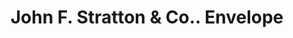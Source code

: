 ---
doi: 10.7916/D83N3FHR
date_other: '1874'
date_other_textual: '1874'
form: printed ephemera
genre:
- Envelopes
name:
- John F. Stratton & Co.
object_in_context_url: https://biggert.cul.columbia.edu/items/view/ave_biggert_01032
subject_hierarchical_geographic:
- New York, New York, United States
subject_name:
- John F. Stratton & Co.
title: John F. Stratton & Co.. Envelope
sort_title: John F. Stratton & Co.. Envelope
call_number: ave_biggert_01032
coordinates:
- 40.71277777777778,-74.00583333333333
pid: ave_biggert_01032
identifiers: ave_biggert_01032
thumbnail: https://derivativo-1.library.columbia.edu/iiif/2/ldpd:344303/full/!256,256/0/native.jpg
permalink: "/items/ave_biggert_01032/"
layout: iiif-image-page
---